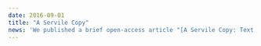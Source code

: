 ```yaml
---
date: 2016-09-01
title: "A Servile Copy"
news: 'We published a brief open-access article "[A Servile Copy: Text Reuse and Medium Data in American Civil Procedure](https://doi.org/10.12946/rg24/341-343)" in _Rechtsgeschichte_.'
---
```

